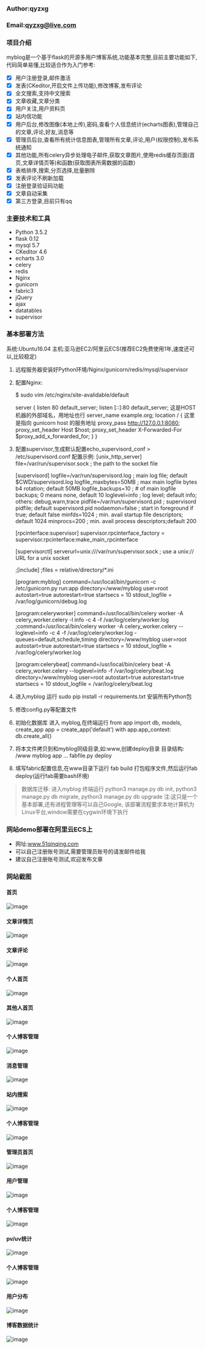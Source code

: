 ### Author:qyzxg
### Email:qyzxg@live.com

### 项目介绍
myblog是一个基于flask的开源多用户博客系统,功能基本完整,目前主要功能如下,代码简单易懂,比较适合作为入门参考:
- [x] 用户注册登录,邮件激活 
- [x] 发表(CKeditor,开启文件上传功能),修改博客,发布评论
- [x] 全文搜索,支持中文搜索
- [x] 文章收藏,文章分类
- [x] 用户关注,用户资料页
- [x] 站内信功能
- [x] 用户后台,修改图像(本地上传),密码,查看个人信息统计(echarts图表),管理自己的文章,评论,好友,消息等
- [x] 管理员后台,查看所有统计信息图表,管理所有文章,评论,用户(权限控制),发布系统通知
- [x] 其他功能,所有celery异步处理电子邮件,获取文章图片,使用redis缓存页面(首页,文章详情页等)和函数(获取图表所需数据的函数)
- [x] 表格排序,搜索,分页选择,批量删除
- [x] 发表评论不刷新加载
- [x] 注册登录验证码功能
- [x] 文章自动采集
- [x] 第三方登录,目前只有qq

### 主要技术和工具
* Python 3.5.2
* flask 0.12
* mysql 5.7
* CKeditor 4.6
* echarts 3.0
* celery
* redis
* Nginx
* gunicorn
* fabric3
* jQuery
* ajax
* datatables
* supervisor

### 基本部署方法
系统:Ubuntu16.04
主机:亚马逊EC2/阿里云ECS(推荐EC2免费使用1年,速度还可以,比较稳定)
1. 远程服务器安装好Python环境/Nginx/gunicorn/redis/mysql/supervisor
2. 配置Nginx:

    $ sudo vim /etc/nginx/site-avalidable/default
    
    server {
    listen 80 default_server;
    listen [::]:80 default_server;
    这是HOST机器的外部域名，用地址也行
    server_name example.org;
    location / {
        这里是指向 gunicorn host 的服务地址
        proxy_pass http://127.0.0.1:8080;
        proxy_set_header Host $host;
        proxy_set_header X-Forwarded-For $proxy_add_x_forwarded_for;
    }
}
3. 配置supervisor,生成默认配置echo_supervisord_conf > /etc/supervisord.conf
    配置示例:
    [unix_http_server]
    file=/var/run/supervisor.sock   ; the path to the socket file
    
    [supervisord]
    logfile=/var/run/supervisord.log ; main log file; default $CWD/supervisord.log
    logfile_maxbytes=50MB        ; max main logfile bytes b4 rotation; default 50MB
    logfile_backups=10           ; # of main logfile backups; 0 means none, default 10
    loglevel=info                ; log level; default info; others: debug,warn,trace
    pidfile=/var/run/supervisord.pid ; supervisord pidfile; default supervisord.pid
    nodaemon=false               ; start in foreground if true; default false
    minfds=1024                  ; min. avail startup file descriptors; default 1024
    minprocs=200                 ; min. avail process descriptors;default 200
    
    [rpcinterface:supervisor]
    supervisor.rpcinterface_factory = supervisor.rpcinterface:make_main_rpcinterface
    
    [supervisorctl]
    serverurl=unix:///var/run/supervisor.sock ; use a unix:// URL  for a unix socket
    
    ;[include]
    ;files = relative/directory/*.ini
    
    [program:myblog]
    command=/usr/local/bin/gunicorn -c /etc/gunicorn.py run:app
    directory=/www/myblog
    user=root
    autostart=true
    autorestart=true
    startsecs = 10
    stdout_logfile = /var/log/gunicorn/debug.log
    
    [program:celeryworker]
    command=/usr/local/bin/celery worker -A celery_worker.celery -l info -c 4 -f /var/log/celery/worker.log
    ;command=/usr/local/bin/celery worker -A celery_worker.celery --loglevel=info -c 4 -f /var/log/celery/worker.log -queues=default,schedule,timing
    directory=/www/myblog
    user=root
    autostart=true
    autorestart=true
    startsecs = 10
    stdout_logfile = /var/log/celery/worker.log
    
    [program:celerybeat]
    command=/usr/local/bin/celery beat -A celery_worker.celery --loglevel=info -f /var/log/celery/beat.log
    directory=/www/myblog
    user=root
    autostart=true
    autorestart=true
    startsecs = 10
    stdout_logfile = /var/log/celery/beat.log
4. 进入myblog 运行 sudo pip install -r requirements.txt 安装所有Python包
5. 修改config.py等配置文件
6. 初始化数据库
    进入 myblog,在终端运行
    from app import db, models, create_app
    app = create_app('default')
    with app.app_context:
        db.create_all()
7. 将本文件拷贝到和myblog同级目录,如:www,创建deploy目录
    目录结构:
    /www
        myblog
          app
          ...
        fabfile.py
        deploy
8. 填写fabric配置信息,在www目录下运行 fab build 打包程序文件,然后运行fab deploy(运行fab需要bash环境)


> 数据库迁移: 进入myblog 终端运行 python3 manage.py db init, python3 manage.py db migrate, python3 manage.py db upgrade
> 注:这只是一个基本部署,还有进程管理等可以自己Google,
> 该部署流程要求本地计算机为Linux平台,window需要在cygwin环境下执行

### 网站demo部署在阿里云ECS上
* 网址:www.51qinqing.com
* 可以自己注册账号测试,需要管理员账号的请发邮件给我
* 建议自己注册账号测试,欢迎发布文章

### 网站截图

#### 首页
![image](https://github.com/qyzxg/myblog/blob/master/screenshot/首页.png)
#### 文章详情页
![image](https://github.com/qyzxg/myblog/blob/master/screenshot/文章详情页.png)
#### 文章评论
![image](https://github.com/qyzxg/myblog/blob/master/screenshot/文章评论.png)
#### 个人首页
![image](https://github.com/qyzxg/myblog/blob/master/screenshot/个人首页.png)
#### 其他人首页
![image](https://github.com/qyzxg/myblog/blob/master/screenshot/其他人首页.png)
#### 个人博客管理
![image](https://github.com/qyzxg/myblog/blob/master/screenshot/个人博客管理.png)
#### 消息管理
![image](https://github.com/qyzxg/myblog/blob/master/screenshot/消息管理.png)
#### 站内搜索
![image](https://github.com/qyzxg/myblog/blob/master/screenshot/站内搜索.png)
#### 个人博客管理
![image](https://github.com/qyzxg/myblog/blob/master/screenshot/个人博客管理.png)
#### 管理员首页
![image](https://github.com/qyzxg/myblog/blob/master/screenshot/管理员首页.png)
#### 用户管理
![image](https://github.com/qyzxg/myblog/blob/master/screenshot/用户管理.png)
#### 个人博客管理
![image](https://github.com/qyzxg/myblog/blob/master/screenshot/个人博客管理.png)
#### pv/uv统计
![image](https://github.com/qyzxg/myblog/blob/master/screenshot/pv统计.png)
#### 个人博客管理
![image](https://github.com/qyzxg/myblog/blob/master/screenshot/个人博客管理.png)
#### 用户分布
![image](https://github.com/qyzxg/myblog/blob/master/screenshot/用户分布.png)
#### 博客数据统计
![image](https://github.com/qyzxg/myblog/blob/master/screenshot/博客数据统计.png)
